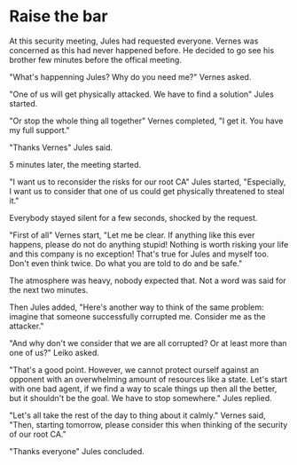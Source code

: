 # Raise the bar

At this security meeting, Jules had requested everyone. Vernes was concerned as this had never happened before. He decided to go see his brother few minutes before the offical meeting.

"What's happenning Jules? Why do you need me?" Vernes asked.

"One of us will get physically attacked. We have to find a solution" Jules started.

"Or stop the whole thing all together" Vernes completed, "I get it. You have my full support."

"Thanks Vernes" Jules said.

5 minutes later, the meeting started.

"I want us to reconsider the risks for our root CA" Jules started, "Especially, I want us to consider that one of us could get physically threatened to steal it."

Everybody stayed silent for a few seconds, shocked by the request.

"First of all" Vernes start, "Let me be clear. If anything like this ever happens, please do not do anything stupid! Nothing is worth risking your life and this company is no exception! That's true for Jules and myself too. Don't even think twice. Do what you are told to do and be safe."

The atmosphere was heavy, nobody expected that.
Not a word was said for the next two minutes.

Then Jules added, "Here's another way to think of the same problem: imagine that someone successfully corrupted me. Consider me as the attacker."

"And why don't we consider that we are all corrupted? Or at least more than one of us?" Leiko asked.

"That's a good point. However, we cannot protect ourself against an opponent with an overwhelming amount of resources like a state. Let's start with one bad agent, if we find a way to scale things up then all the better, but it shouldn't be the goal. We have to stop somewhere." Jules replied.

"Let's all take the rest of the day to thing about it calmly." Vernes said, "Then, starting tomorrow, please consider this when thinking of the security of our root CA."

"Thanks everyone" Jules concluded.
